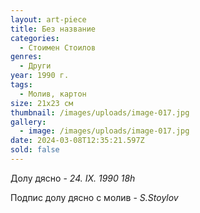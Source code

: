 ```yaml
---
layout: art-piece
title: Без название
categories:
  - Стоимен Стоилов
genres:
  - Други
year: 1990 г.
tags:
  - Молив, картон
size: 21х23 см
thumbnail: /images/uploads/image-017.jpg
gallery:
  - image: /images/uploads/image-017.jpg
date: 2024-03-08T12:35:21.597Z
sold: false
---
```

Долу дясно - *24. IX. 1990 18h*

Подпис долу дясно с молив - *S.Stoylov*
